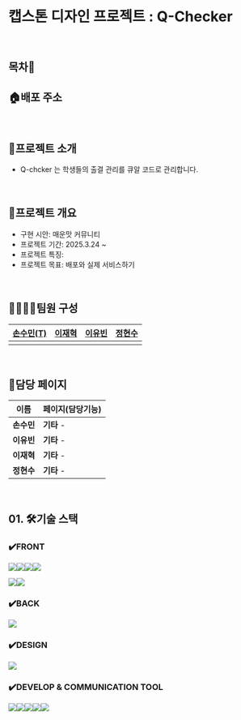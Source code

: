 # 캡스톤 디자인 프로젝트 : Q-Checker

<br>

## 목차📜

## 🏠배포 주소
>
<br>

## 🚀프로젝트 소개 
- Q-chcker 는 학생들의 출결 관리를 큐알 코드로 관리합니다. 

<br>

##  🚀프로젝트 개요
- 구현 시안: 매운맛 커뮤니티
- 프로젝트 기간: 2025.3.24 ~ 
- 프로젝트 특징: 
- 프로젝트 목표: 배포와 실제 서비스하기 

<br>

##  👨‍👩‍👧‍👦팀원 구성

| [손수민(T)](https://github.com/suminhand)                                                            | [이재혁](https://github.com/ljhwogur)                                                                | [이유빈](https://github.com/leeshin20)                                                               | [정현수](https://github.com/hyun9758)                                                                 |
| -------------------------------------------------------------------------------------------------------- | ---------------------------------------------------------------------------------------------------- | ------------------------------------------------------------------------------------------------------ | ----------------------------------------------------------------------------------------------------- |
|                                       |                                 |                                        |                             |

<br>

## 🤙담당 페이지

| 이름       | 페이지(담당기능)                                               
| ---------- | ------------------------------------------------------------ 
| **손수민** | **기타** - 
| **이유빈** | **기타** - 
| **이재혁** | **기타** - 
| **정현수** | **기타** - 

<br>

## 01. 🛠️기술 스택
### ✔️FRONT
<img src="https://img.shields.io/badge/react-61DAFB?style=for-the-badge&logo=react&logoColor=white"><img src="https://img.shields.io/badge/reactrouter-CA4245?style=for-the-badge&logo=reactrouter&logoColor=white"><img src="https://img.shields.io/badge/next.js-000000?style=for-the-badge&logo=nextdotjs&logoColor=white"><img src="https://img.shields.io/badge/TypeScript-3178C6?style=for-the-badge&logo=typescript&logoColor=white">

<img src="https://img.shields.io/badge/zustand-382923?style=for-the-badge&logo=zustand&logoColor=white"><img src="https://img.shields.io/badge/tanstackquery-f59e0b?style=for-the-badge&logo=tanstackquery&logoColor=white">

### ✔️BACK
<img src="https://shields.io/badge/supabase-black?logo=supabase&style=for-the-badge">

### ✔️DESIGN
<img src="https://img.shields.io/badge/figma-F24E1E?style=for-the-badge&logo=figma&logoColor=white">

### ✔️DEVELOP & COMMUNICATION TOOL
<img src="https://img.shields.io/badge/git-F05032?style=for-the-badge&logo=git&logoColor=white"><img src="https://img.shields.io/badge/visualstudiocode-007ACC?style=for-the-badge&logo=visualstudiocode&logoColor=white"><img src="https://img.shields.io/badge/storybook-FF4785?style=for-the-badge&logo=storybook&logoColor=white"><img src="https://img.shields.io/badge/discord-5865F2?style=for-the-badge&logo=discord&logoColor=white"><img src="https://img.shields.io/badge/notion-000000?style=for-the-badge&logo=notion&logoColor=white">

<br>
